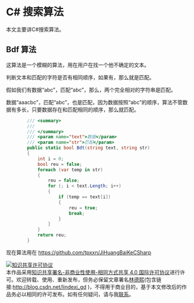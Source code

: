  # C# 搜索算法

本文主要讲C#搜索算法。

<!--more-->

<div id="toc"></div>

<!--cdsn-->

## Bdf 算法

这算法是一个模糊的算法，用在用户在找一个他不确定的文本。

判断文本和匹配的字符是否有相同顺序，如果有，那么就是匹配。

假如我们有数据“abc”，匹配“abc”，那么，两个完全相对的字符串是匹配。

数据“aaacbc”，匹配“abc”，也是匹配，因为数据按照“abc”的顺序，算法不管数据有多长，只要数据存在和匹配相同的顺序，那么就匹配。


		

```csharp
        /// <summary>
        /// 
        /// </summary>
        /// <param name="text">数据</param>
        /// <param name="str">匹配</param>
        public static bool Bdt(string text, string str)
        {
            int i = 0;
            bool reu = false;
            foreach (var temp in str)
            {
                reu = false;
                for (; i < text.Length; i++)
                {
                    if (temp == text[i])
                    {
                        reu = true;
                        break;
                    }
                }
            }
            return reu;
        }

```


现在算法用在 https://github.com/tpxxn/JiHuangBaiKeCSharp

<a rel="license" href="http://creativecommons.org/licenses/by-nc-sa/4.0/"><img alt="知识共享许可协议" style="border-width:0" src="https://licensebuttons.net/l/by-nc-sa/4.0/88x31.png" /></a><br />本作品采用<a rel="license" href="http://creativecommons.org/licenses/by-nc-sa/4.0/">知识共享署名-非商业性使用-相同方式共享 4.0 国际许可协议</a>进行许可。欢迎转载、使用、重新发布，但务必保留文章署名[林德熙](http://blog.csdn.net/lindexi_gd)(包含链接:http://blog.csdn.net/lindexi_gd )，不得用于商业目的，基于本文修改后的作品务必以相同的许可发布。如有任何疑问，请与我[联系](mailto:lindexi_gd@163.com)。  